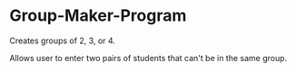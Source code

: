 # Group-Maker-Program

Creates groups of 2, 3, or 4.

Allows user to enter two pairs of students that can't be in the same group.
